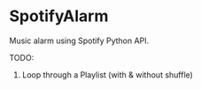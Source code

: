 # SpotifyAlarm
Music alarm using Spotify Python API.

TODO: 
1. Loop through a Playlist (with & without shuffle)
